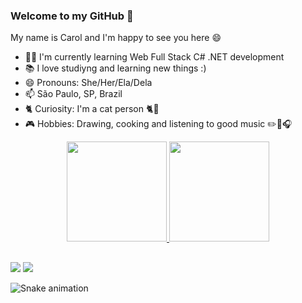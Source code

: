<!-- desenvolver e adicionar banner, conforme:
![Welcome to my GitHub :)!](https://github.com/cgcagnoni/cgcagnoni/blob/main/bannerbase.jpg)
-->

### Welcome to my GitHub 👋
My name is Carol and I'm happy to see you here 😄

- 👩‍🎓 I'm currently learning Web Full Stack C# .NET development
- 📚 I love studiyng and learning new things :)
- 😄 Pronouns: She/Her/Ela/Dela
- 📫 São Paulo, SP, Brazil
- 🐈 Curiosity: I'm a cat person 🐈💖
- 🎮 Hobbies: Drawing, cooking and listening to good music ✏️🍩🎧

<div align="center">
  <a href="https://github.com/cgcagnoni">
  <img height="160em" src="https://github-readme-stats.vercel.app/api?username=cgcagnoni&show_icons=true&theme=dracula&include_all_commits=true&count_private=true"/>
  <img height="160em" src="https://github-readme-stats.vercel.app/api/top-langs/?username=cgcagnoni&layout=compact&langs_count=7&theme=dracula"/>
</div>
  
  ##
 
<div> 
  <a href = "mailto:cgcagnoni@gmail.com"><img src="https://img.shields.io/badge/-Gmail-%23333?style=for-the-badge&logo=gmail&logoColor=white" target="_blank"></a>
  <a href="https://www.linkedin.com/in/caroliny-cagnoni/" target="_blank"><img src="https://img.shields.io/badge/-LinkedIn-%230077B5?style=for-the-badge&logo=linkedin&logoColor=white" target="_blank"></a>
 
  ![Snake animation](https://github.com/cgcagnoni/cgcagnoni/blob/output/github-contribution-grid-snake.svg)
 
</div>
